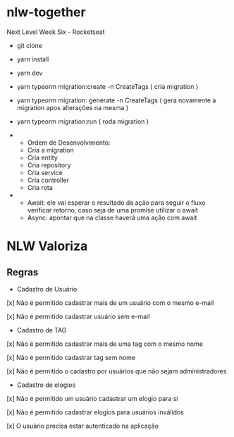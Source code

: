 # nlw-together
Next Level Week Six - Rocketseat

 - git clone 

 - yarn install

 - yarn dev

 - yarn typeorm migration:create -n CreateTags ( cria migration )

 - yarn typeorm migration: generate -n CreateTags ( gera novamente a migration apos alterações na mesma )

 - yarn typeorm migration:run ( roda migration )

 * - Ordem de Desenvolvimento:
    * Cria a migration
    * Cria entity
    * Cria repository
    * Cria service
    * Cria controller
    * Cria rota

 * - Await:
      ele vai esperar o resultado da ação para seguir o fluxo
      verificar retorno, caso seja de uma promise utilizar o await
   - Async:
      apontar que na classe haverá uma ação com await

# NLW Valoriza

## Regras

- Cadastro de Usuário

[x] Não é permitido cadastrar mais de um usuário com o mesmo e-mail

[x] Não é permitido cadastrar usuário sem e-mail

- Cadastro de TAG

[x] Não é permitido cadastrar mais de uma tag com o mesmo nome

[x] Não é permitido cadastrar tag sem nome

[x] Não é permitido o cadastro por usuários que não sejam administradores

- Cadastro de elogios

[x] Não é permitido um usuário cadastrar um elogio para si

[x] Não é permitido cadastrar elogios para usuários inválidos

[x] O usuário precisa estar autenticado na aplicação
